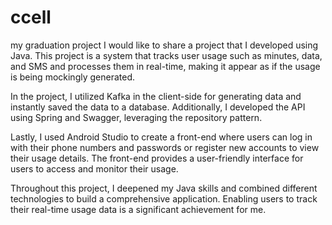 # ccell
my graduation project
I would like to share a project that I developed using Java. This project is a system that tracks user usage such as minutes, data, and SMS and processes them in real-time, making it appear as if the usage is being mockingly generated.

In the project, I utilized Kafka in the client-side for generating data and instantly saved the data to a database. Additionally, I developed the API using Spring and Swagger, leveraging the repository pattern.

Lastly, I used Android Studio to create a front-end where users can log in with their phone numbers and passwords or register new accounts to view their usage details. The front-end provides a user-friendly interface for users to access and monitor their usage.

Throughout this project, I deepened my Java skills and combined different technologies to build a comprehensive application. Enabling users to track their real-time usage data is a significant achievement for me.
